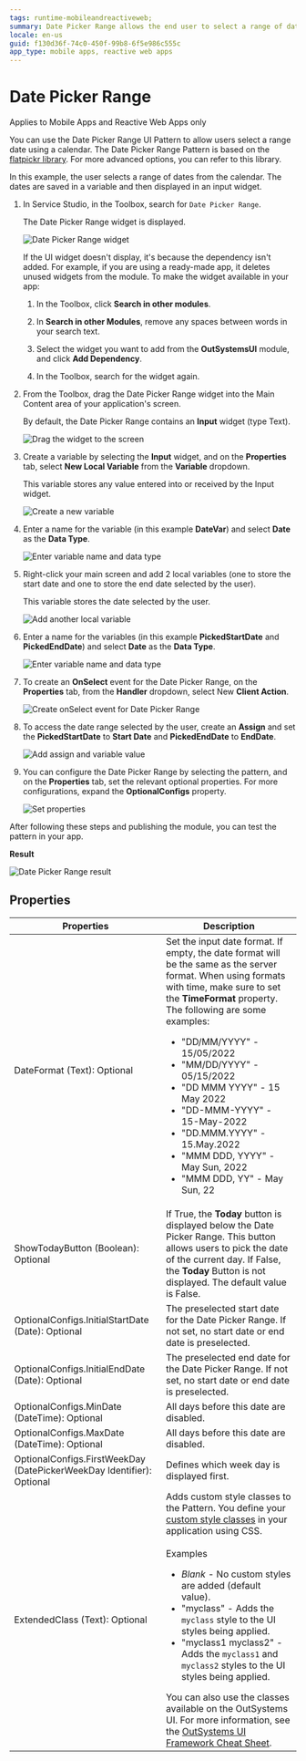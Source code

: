 ```yaml
---
tags: runtime-mobileandreactiveweb;  
summary: Date Picker Range allows the end user to select a range of dates using a calendar.
locale: en-us
guid: f130d36f-74c0-450f-99b8-6f5e986c555c
app_type: mobile apps, reactive web apps
---
```


# Date Picker Range

<div class="info" markdown="1">

Applies to Mobile Apps and Reactive Web Apps only

</div>

You can use the Date Picker Range UI Pattern to allow users select a range date using a calendar. The Date Picker Range Pattern is based on the [flatpickr library](https://flatpickr.js.org/). For more advanced options, you can refer to this library.

In this example, the user selects a range of dates from the calendar. The dates are saved in a variable and then displayed in an input widget.

1. In Service Studio, in the Toolbox, search for `Date Picker Range`.

    The Date Picker Range widget is displayed.

    ![Date Picker Range widget](<images/datepickerrange-widget-ss.png>)

    If the UI widget doesn't display, it's because the dependency isn't added. For example, if you are using a ready-made app, it deletes unused widgets from the module. To make the widget available in your app:

    1. In the Toolbox, click **Search in other modules**.

    1. In **Search in other Modules**, remove any spaces between words in your search text.
    
    1. Select the widget you want to add from the **OutSystemsUI** module, and click **Add Dependency**. 

    1. In the Toolbox, search for the widget again.

1. From the Toolbox, drag the Date Picker Range widget into the Main Content area of your application's screen.

    By default, the Date Picker Range contains an **Input** widget (type Text).

    ![Drag the widget to the screen](<images/datepickerrange-drag-ss.png>)

1. Create a variable by selecting the **Input** widget, and on the **Properties** tab, select **New Local Variable** from the **Variable** dropdown.

    This variable stores any value entered into or received by the Input widget.

    ![Create a new variable](<images/datepickerrange-inputvar-ss.png>)

1. Enter a name for the variable (in this example **DateVar**) and select **Date** as the **Data Type**.

    ![Enter variable name and data type](<images/datepickerrange-datevar-ss.png>)

1. Right-click your main screen and add 2 local variables (one to store the start date and one to store the end date selected by the user).

    This variable stores the date selected by the user.

    ![Add another local variable](<images/datepickerrange-addvar-ss.png>)

1. Enter a name for the variables (in this example **PickedStartDate** and **PickedEndDate**) and select **Date** as the **Data Type**.

    ![Enter variable name and data type](<images/datepickerrange-pickedstart-pickedend-ss.png>)
   

1. To create an **OnSelect** event for the Date Picker Range, on the **Properties** tab, from the **Handler** dropdown, select New **Client Action**.

    ![Create onSelect event for Date Picker Range](<images/datepickerrange-handler-ss.png>)

1. To access the date range selected by the user, create an **Assign** and set the **PickedStartDate** to **Start Date** and **PickedEndDate** to **EndDate**.

    ![Add assign and variable value](<images/datepickerrange-assign-ss.png>)

1. You can configure the Date Picker Range by selecting the pattern, and on the **Properties** tab, set the relevant optional properties. For more configurations, expand the **OptionalConfigs** property.

    ![Set properties](<images/datepickerrange-properties-ss.png>)

After following these steps and publishing the module, you can test the pattern in your app.

**Result**

![Date Picker Range result](<images/datepickerrange-result.png>)

## Properties

|Properties|Description|
|---|---|
|DateFormat (Text): Optional| Set the input date format. If empty, the date format will be the same as the server format. When using formats with time, make sure to set the **TimeFormat** property. The following are some examples:<ul><li>"DD/MM/YYYY" - 15/05/2022 </li> <li>"MM/DD/YYYY" - 05/15/2022</li><li>"DD MMM YYYY" - 15 May 2022</li><li>"DD-MMM-YYYY" - 15-May-2022</li><li>"DD.MMM.YYYY" - 15.May.2022</li><li>"MMM DDD, YYYY" - May Sun, 2022</li><li>"MMM DDD, YY" - May Sun, 22</li></ul> |
|ShowTodayButton (Boolean): Optional | If True, the **Today** button is displayed below the Date Picker Range.  This button allows users to pick the date of the current day. If False, the **Today** Button is not displayed. The default value is False.|
|OptionalConfigs.InitialStartDate (Date): Optional|The preselected start date for the Date Picker Range. If not set, no start date or end date is preselected.|
|OptionalConfigs.InitialEndDate (Date): Optional|The preselected end date for the Date Picker Range. If not set, no start date or end date is preselected.|
|OptionalConfigs.MinDate (DateTime): Optional|All days before this date are disabled. |
|OptionalConfigs.MaxDate (DateTime): Optional|All days before this date are disabled. |
|OptionalConfigs.FirstWeekDay (DatePickerWeekDay Identifier): Optional|Defines which week day is displayed first.|
|ExtendedClass (Text): Optional| Adds custom style classes to the Pattern. You define your [custom style classes](../../../look-feel/css.md) in your application using CSS. <br/><br/>Examples <ul><li>_Blank_ - No custom styles are added (default value).</li><li>"myclass" - Adds the ``myclass`` style to the UI styles being applied.</li><li>"myclass1 myclass2" - Adds the ``myclass1`` and ``myclass2`` styles to the UI styles being applied.</li></ul>You can also use the classes available on the OutSystems UI. For more information, see the [OutSystems UI Framework Cheat Sheet](https://outsystemsui.outsystems.com/OutsystemsUiWebsite/CheatSheet).|
